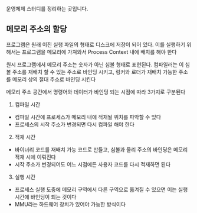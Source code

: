 운영체제 스터디를 정리하는 곳입니다.

## 메모리 주소의 할당

프로그램은 원래 이진 실행 파일의 형태로 디스크에 저장이 되어 있다.
이를 실행하기 위해서는 프로그램을 메모리에 가져와서 Process Context 내에 배치를 해야 한다

원시 프로그램에서 메모리 주소는 숫자가 아닌 심볼 형태로 표현된다. 컴파일러는 이 심볼 주소를 재배치 할 수 있는 주소로 바인딩 시키고,
링커와 로더가 재배치 가능한 주소를 메모리 상의 절대 주소로 바인딩 시킨다

메모리 주소 공간에서 명령어와 데이터가 바인딩 되는 시점에 따라 3가지로 구분된다

1) 컴파일 시간
  - 컴파일 시간에 프로세스가 메모리 내에 적재될 위치를 파악할 수 있다
  - 프로세스의 시작 주소가 변경되면 다시 컴파일 해야 한다
2) 적재 시간
  - 바이너리 코드를 재배치 가능 코드로 만들고, 심볼과 물리 주소의 바인딩은 메모리 적재 시에 이뤄진다
  - 시작 주소가 변경되어도 어느 시점에든 사용자 코드를 다시 적재하면 된다
3) 실행 시간
  - 프로세스 실행 도중에 메모리 구역에서 다른 구역으로 옮겨질 수 있으면 이는 실행 시간에 바인딩이 되는 것이다
  - MMU라는 하드웨어 장치가 있어야 가능한 방식이다